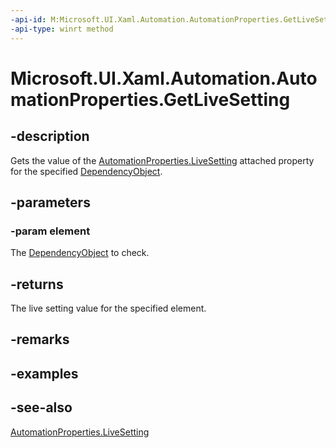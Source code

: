 ```yaml
---
-api-id: M:Microsoft.UI.Xaml.Automation.AutomationProperties.GetLiveSetting(Microsoft.UI.Xaml.DependencyObject)
-api-type: winrt method
---
```


<!-- Method syntax
public Windows.UI.Xaml.Automation.Peers.AutomationLiveSetting GetLiveSetting(Windows.UI.Xaml.DependencyObject element)
-->

# Microsoft.UI.Xaml.Automation.AutomationProperties.GetLiveSetting

## -description
Gets the value of the [AutomationProperties.LiveSetting](automationproperties_livesetting.md) attached property for the specified [DependencyObject](../microsoft.ui.xaml/dependencyobject.md).

## -parameters
### -param element
The [DependencyObject](../microsoft.ui.xaml/dependencyobject.md) to check.

## -returns
The live setting value for the specified element.

## -remarks

## -examples

## -see-also
[AutomationProperties.LiveSetting](automationproperties_livesetting.md)
